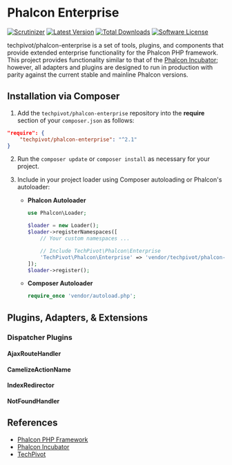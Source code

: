 # Phalcon Enterprise

[![Scrutinizer](https://img.shields.io/scrutinizer/g/techpivot/phalcon-enterprise.svg?maxAge=2592000&label=Scrutinizer&style=flat-square)](https://scrutinizer-ci.com/g/techpivot/phalcon-enterprise)
[![Latest Version](https://img.shields.io/packagist/v/techpivot/phalcon-enterprise.svg?style=flat-square)](https://packagist.org/packages/techpivot/phalcon-enterprise)
[![Total Downloads](https://img.shields.io/packagist/dt/techpivot/phalcon-enterprise.svg?style=flat-square)](https://packagist.org/packages/techpivot/phalcon-enterprise)
[![Software License](https://img.shields.io/badge/license-MIT-blue.svg?style=flat-square)](https://raw.githubusercontent.com/techpivot/phalcon-enterprise/master/LICENSE)

techpivot/phalcon-enterprise is a set of tools, plugins, and components that provide extended enterprise 
functionality for the Phalcon PHP framework. This project provides functionality similar to that of the 
[Phalcon Incubator](https://github.com/phalcon/incubator); however, all adapters and plugins are designed to run
in production with parity against the current stable and mainline Phalcon versions.


## Installation via Composer

1. Add the `techpivot/phalcon-enterprise` repository into the **require** section of your `composer.json` as follows:

  ```json
  "require": {
      "techpivot/phalcon-enterprise": "^2.1"
  }
  ```

2. Run the `composer update` or `composer install` as necessary for your project.
3. Include in your project loader using Composer autoloading or Phalcon's autoloader:

    * **Phalcon Autoloader**
        ```php
        use Phalcon\Loader;

        $loader = new Loader();
        $loader->registerNamespaces([
            // Your custom namespaces ...
    
            // Include TechPivot\Phalcon\Enterprise
            'TechPivot\Phalcon\Enterprise' => 'vendor/techpivot/phalcon-enterprise/src',
        ]);
        $loader->register();
        ```

    * **Composer Autoloader**
        ```php
        require_once 'vendor/autoload.php';
        ```

## Plugins, Adapters, & Extensions

### Dispatcher Plugins

#### AjaxRouteHandler

#### CamelizeActionName
 
#### IndexRedirector
 
#### NotFoundHandler


## References

* [Phalcon PHP Framework](https://phalconphp.com)
* [Phalcon Incubator](https://github.com/phalcon/incubator)
* [TechPivot](https://www.techpivot.net)
